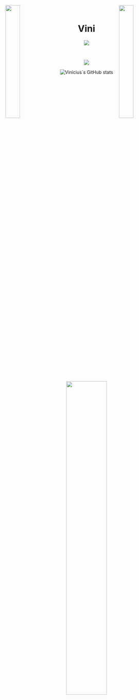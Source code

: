 <img align="left" src="https://user-images.githubusercontent.com/65187002/144930161-2f783401-8d27-4fdf-a2f7-cc0ba32f1f1f.gif" width="30%" style="display:inline;"><img align="right" src="https://user-images.githubusercontent.com/65187002/144930161-2f783401-8d27-4fdf-a2f7-cc0ba32f1f1f.gif" width="30%" style="display:inline;">
<br>
<p align="center">
    <h1 align="center">&emsp;Vini&emsp;</h1>
</p>
<p align="center">
    <img src="https://readme-typing-svg.herokuapp.com/?linesBem+Vindo!;Bem+Vindo!;&font=Fira%20Code&color=%23D62F79&center=true&width=280&height=50">
</p>
<br>
<p align="center">
    <img id="preview" src="https://komarev.com/ghpvc/?username=vinicius&color=grey">
</p>

<div align="center">

![Vinicius`s GitHub stats](https://github-readme-stats.vercel.app/api?username=viniciusmarchioni&show_icons=true&theme=dracula)
    
</div>
<p align="center">
    <a href="https://github.com/viniciusmarchioni"><img width="50%" src="https://github-readme-stats.vercel.app/api/top-langs/?username=viniciusmarchioni&theme=dracula&hide=html,css,cmake&layout=compact&langs_count=5&bg_color=101010&hide_title=true"></a>
</p>
